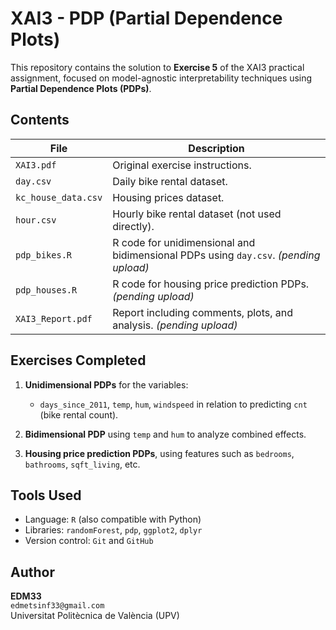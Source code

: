 # XAI3 - PDP (Partial Dependence Plots)

This repository contains the solution to **Exercise 5** of the XAI3 practical assignment, focused on model-agnostic interpretability techniques using **Partial Dependence Plots (PDPs)**.

## Contents

| File | Description |
|------|-------------|
| `XAI3.pdf` | Original exercise instructions. |
| `day.csv` | Daily bike rental dataset. |
| `kc_house_data.csv` | Housing prices dataset. |
| `hour.csv` | Hourly bike rental dataset (not used directly). |
| `pdp_bikes.R` | R code for unidimensional and bidimensional PDPs using `day.csv`. *(pending upload)* |
| `pdp_houses.R` | R code for housing price prediction PDPs. *(pending upload)* |
| `XAI3_Report.pdf` | Report including comments, plots, and analysis. *(pending upload)* |

## Exercises Completed

1. **Unidimensional PDPs** for the variables:
   - `days_since_2011`, `temp`, `hum`, `windspeed` in relation to predicting `cnt` (bike rental count).

2. **Bidimensional PDP** using `temp` and `hum` to analyze combined effects.

3. **Housing price prediction PDPs**, using features such as `bedrooms`, `bathrooms`, `sqft_living`, etc.

## Tools Used

- Language: `R` (also compatible with Python)
- Libraries: `randomForest`, `pdp`, `ggplot2`, `dplyr`
- Version control: `Git` and `GitHub`

## Author

**EDM33**  
`edmetsinf33@gmail.com`  
Universitat Politècnica de València (UPV)




